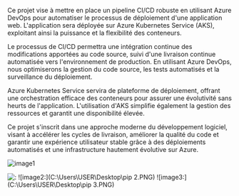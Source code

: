 Ce projet vise à mettre en place un pipeline CI/CD robuste en utilisant Azure DevOps pour automatiser le processus de déploiement d'une application web. L'application sera déployée sur Azure Kubernetes Service (AKS), exploitant ainsi la puissance et la flexibilité des conteneurs.

Le processus de CI/CD permettra une intégration continue des modifications apportées au code source, suivi d'une livraison continue automatisée vers l'environnement de production. En utilisant Azure DevOps, nous optimiserons la gestion du code source, les tests automatisés et la surveillance du déploiement.

Azure Kubernetes Service servira de plateforme de déploiement, offrant une orchestration efficace des conteneurs pour assurer une évolutivité sans heurts de l'application. L'utilisation d'AKS simplifie également la gestion des ressources et garantit une disponibilité élevée.

Ce projet s'inscrit dans une approche moderne du développement logiciel, visant à accélérer les cycles de livraison, améliorer la qualité du code et garantir une expérience utilisateur stable grâce à des déploiements automatisés et une infrastructure hautement évolutive sur Azure.

<img src="C:\Users\USER\Desktop\pip 1.PNG" alt="image1">

![:]()
![image2:](C:\Users\USER\Desktop\pip 2.PNG)
![image3:](C:\Users\USER\Desktop\pip 3.PNG)





